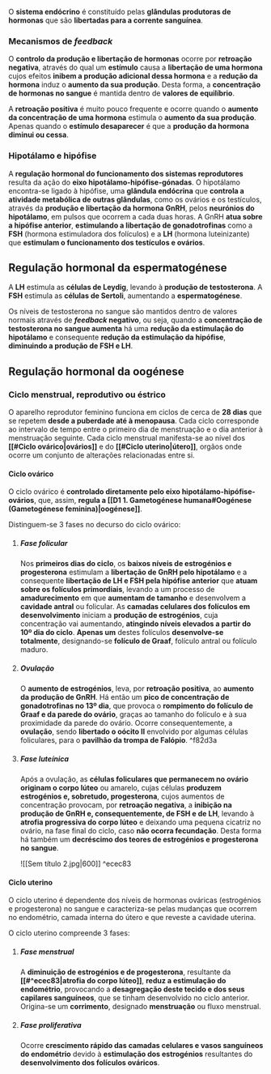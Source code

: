 O **sistema endócrino** é constituído pelas **glândulas produtoras de hormonas** que são **libertadas para a corrente sanguínea**.
### Mecanismos de *feedback*
O **controlo da produção e libertação de hormonas** ocorre por **retroação negativa**, através do qual um **estímulo** causa a **libertação de uma hormona** cujos efeitos **inibem a produção adicional dessa hormona** e a **redução da hormona** induz o **aumento da sua produção**. Desta forma, a **concentração de hormonas no sangue** é mantida dentro de **valores de equilíbrio**.

A **retroação positiva** é muito pouco frequente e ocorre quando o **aumento da concentração de uma hormona** estimula o **aumento da sua produção**. Apenas quando o **estímulo desaparecer** é que a **produção da hormona diminui ou cessa**.
### Hipotálamo e hipófise
A **regulação hormonal do funcionamento dos sistemas reprodutores** resulta da ação do **eixo hipotálamo-hipófise-gónadas**. O hipotálamo encontra-se ligado à hipófise, uma **glândula endócrina** que **controla a atividade metabólica de outras glândulas**, como os ovários e os testículos, através da **produção e libertação da hormona GnRH**, pelos **neurónios do hipotálamo**, em pulsos que ocorrem a cada duas horas.
A GnRH **atua sobre a hipófise anterior**, **estimulando a libertação de gonadotrofinas** como a **FSH** (hormona estimuladora dos folículos) e a **LH** (hormona luteinizante) que **estimulam o funcionamento dos testículos e ovários**.
## Regulação hormonal da espermatogénese
A **LH** estimula as **células de Leydig**, levando à **produção de testosterona**.
A **FSH** estimula as **células de Sertoli**, aumentando a **espermatogénese**.

Os níveis de testosterona no sangue são mantidos dentro de valores normais através de ***feedback* negativo**, ou seja, quando a **concentração de testosterona no sangue aumenta** há uma **redução da estimulação do hipotálamo** e consequente **redução da estimulação da hipófise**, **diminuindo a produção de FSH e LH**.

## Regulação hormonal da oogénese
### Ciclo menstrual, reprodutivo ou éstrico
O aparelho reprodutor feminino funciona em ciclos de cerca de **28 dias** que se repetem **desde a puberdade até à menopausa**. Cada ciclo corresponde ao intervalo de tempo entre o primeiro dia de menstruação e o dia anterior à menstruação seguinte.
Cada ciclo menstrual manifesta-se ao nível dos **[[#Ciclo ovárico|ovários]]** e do **[[#Ciclo uterino|útero]]**, orgãos onde ocorre um conjunto de alterações relacionadas entre si.
#### Ciclo ovárico
O ciclo ovárico é **controlado diretamente pelo eixo hipotálamo-hipófise-ovários**, que, assim, **regula a [[D1 1. Gametogénese humana#Oogénese (Gametogénese feminina)|oogénese]]**.

Distinguem-se 3 fases no decurso do ciclo ovárico:
1. ##### Fase folicular
	Nos **primeiros dias do ciclo**, os **baixos níveis de estrogénios e progesterona** estimulam a **libertação de GnRH pelo hipotálamo** e a consequente **libertação de LH e FSH pela hipófise anterior** que **atuam sobre os folículos primordiais**, levando a um processo de **amadurecimento** em que **aumentam de tamanho** e desenvolvem a **cavidade antral** ou folicular. As **camadas celulares dos folículos em desenvolvimento** iniciam a **produção de estrogénios**, cuja concentração vai aumentando, **atingindo níveis elevados a partir do 10º dia do ciclo**. **Apenas um** destes folículos **desenvolve-se totalmente**, designando-se **folículo de Graaf**, folículo antral ou folículo maduro.
2. ##### Ovulação
	O **aumento de estrogénios**, leva, por **retroação positiva**, ao **aumento da produção de GnRH**. Há então um **pico de concentração de gonadotrofinas no 13º dia**, que provoca o **rompimento do folículo de Graaf e da parede do ovário**, graças ao tamanho do folículo e à sua proximidade da parede do ovário. Ocorre consequentemente, a **ovulação**, sendo **libertado o oócito II** envolvido por algumas células foliculares, para o **pavilhão da trompa de Falópio**. ^f82d3a
3. ##### Fase luteínica
	Após a ovulação, as **células foliculares que permanecem no ovário** **originam o corpo lúteo** ou amarelo, cujas células **produzem estrogénios e, sobretudo, progesterona**, cujos aumentos de concentração provocam, por **retroação negativa**, a **inibição na produção de GnRH e, consequentemente, de FSH e de LH**, levando à **atrofia progressiva do corpo lúteo** e deixando uma pequena cicatriz no ovário, na fase final do ciclo, caso **não ocorra fecundação**. Desta forma há também um **decréscimo dos teores de estrogénios e progesterona no sangue**.

	![[Sem título 2.jpg|600]] ^ecec83

#### Ciclo uterino
O ciclo uterino é dependente dos níveis de hormonas ováricas (estrogénios e progesterona) no sangue e caracteriza-se pelas mudanças que ocorrem no endométrio, camada interna do útero e que reveste a cavidade uterina.

O ciclo uterino compreende 3 fases:
1. ##### Fase menstrual
	A **diminuição de estrogénios e de progesterona**, resultante da **[[#^ecec83|atrofia do corpo lúteo]]**, **reduz a estimulação do endométrio**, provocando a **desagregação deste tecido e dos seus capilares sanguíneos**, que se tinham desenvolvido no ciclo anterior.
	Origina-se um **corrimento**, designado **menstruação** ou fluxo menstrual.
2. ##### Fase proliferativa
	Ocorre **crescimento rápido das camadas celulares e vasos sanguíneos do endométrio** devido à **estimulação dos estrogénios** resultantes do **desenvolvimento dos folículos ováricos**.